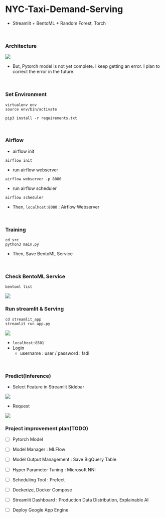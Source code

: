 # NYC-Taxi-Demand-Serving
- Streamlit + BentoML + Random Forest, Torch


<br />


### Architecture

<img src="https://www.dropbox.com/s/gzk8gpkdpcciem5/%EC%8A%A4%ED%81%AC%EB%A6%B0%EC%83%B7%202021-05-16%20%EC%98%A4%EC%A0%84%203.12.53.png?raw=1">


- But, Pytorch model is not yet complete. I keep getting an error. I plan to correct the error in the future.
<br />


### Set Environment

```
virtualenv env
source env/bin/activate

pip3 install -r requirements.txt
```

<br />

### Airflow 
- airflow init

```
airflow init
```

- run airflow webserver

```
airflow webserver -p 8080
```

- run airflow scheduler

```
airflow scheduler
```

- Then, `localhost:8080` : Airflow Webserver

<br />


### Training
```
cd src
python3 main.py
```


- Then, Save BentoML Service

<br />


### Check BentoML Service

```
bentoml list
```

<img src="https://www.dropbox.com/s/o2kgqt7brvia2qf/%EC%8A%A4%ED%81%AC%EB%A6%B0%EC%83%B7%202021-05-16%20%EC%98%A4%EC%A0%84%202.33.23.png?raw=1">


<br />

### Run streamlit & Serving
```
cd streamlit_app
streamlit run app.py
```


<img src="https://www.dropbox.com/s/lvybnn3a6vhk31s/%EC%8A%A4%ED%81%AC%EB%A6%B0%EC%83%B7%202021-05-16%20%EC%98%A4%EC%A0%84%202.31.26.png?raw=1">


- `localhost:8501`
- Login
    - username : user / password : fsdl

<br />

### Predict(Inference)
- Select Feature in Streamlit Sidebar

<img src="https://www.dropbox.com/s/kv87zshvwg6wfy6/%EC%8A%A4%ED%81%AC%EB%A6%B0%EC%83%B7%202021-05-16%20%EC%98%A4%EC%A0%84%202.30.35.png?raw=1">

- Request

<img src="https://www.dropbox.com/s/yau6zfguczu2bgu/%EC%8A%A4%ED%81%AC%EB%A6%B0%EC%83%B7%202021-05-16%20%EC%98%A4%EC%A0%84%202.30.49.png?raw=1">

<br />


### Project improvement plan(TODO)
- [ ] Pytorch Model
- [ ] Model Manager : MLFlow
- [ ] Model Output Management : Save BigQuery Table
- [ ] Hyper Parameter Tuning : Microsoft NNI
- [ ] Scheduling Tool : Prefect
- [ ] Dockerize, Docker Compose
- [ ] Streamlit Dashboard : Production Data Distribution, Explainable AI
- [ ] Deploy Google App Engine


<br />